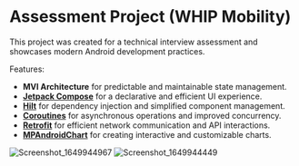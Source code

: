 # Assessment Project (WHIP Mobility)
This project was created for a technical interview assessment and showcases modern Android development practices.

Features:
- **MVI Architecture** for predictable and maintainable state management.
- [**Jetpack Compose**](https://developer.android.com/develop/ui/compose) for a declarative and efficient UI experience.
- [**Hilt**](https://developer.android.com/training/dependency-injection/hilt-android) for dependency injection and simplified component management.
- [**Coroutines**](https://developer.android.com/kotlin/coroutines) for asynchronous operations and improved concurrency.
- [**Retrofit**](https://github.com/square/retrofit) for efficient network communication and API interactions.
- [**MPAndroidChart**](https://github.com/PhilJay/MPAndroidChart) for creating interactive and customizable charts.


![Screenshot_1649944967](https://user-images.githubusercontent.com/36607930/163407491-f400f954-6301-49ce-8265-d554354d727e.png)
![Screenshot_1649944449](https://user-images.githubusercontent.com/36607930/163406380-eb8bc5b8-4543-4824-98f5-023f5a088844.png)
